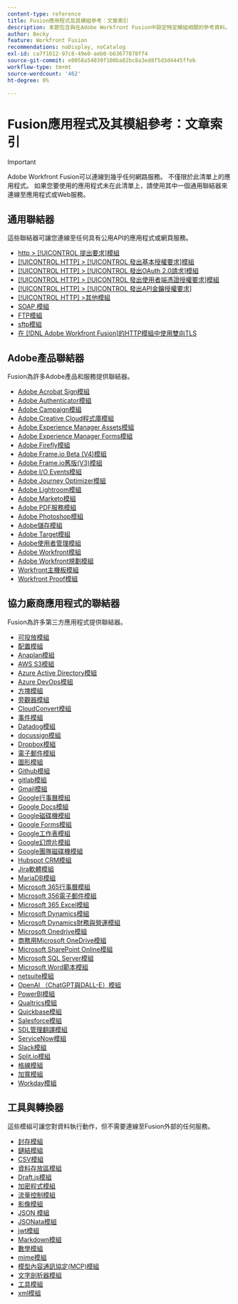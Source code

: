 ```yaml
---
content-type: reference
title: Fusion應用程式及其模組參考：文章索引
description: 本節包含與在Adobe Workfront Fusion中設定特定模組相關的參考資料。
author: Becky
feature: Workfront Fusion
recommendations: noDisplay, noCatalog
exl-id: ca7f1012-97c8-49e0-aeb0-b63677878ff4
source-git-commit: e0058a54039f100ba82bc8a3ed8f5d3d4445ffeb
workflow-type: tm+mt
source-wordcount: '462'
ht-degree: 0%

---
```


# Fusion應用程式及其模組參考：文章索引

>[!IMPORTANT]
>
>Adobe Workfront Fusion可以連線到幾乎任何網路服務。 不僅限於此清單上的應用程式。 如果您要使用的應用程式未在此清單上，請使用其中一個通用聯結器來連線至應用程式或Web服務。

## 通用聯結器

這些聯結器可讓您連線至任何具有公用API的應用程式或網頁服務。

* [http > [!UICONTROL 提出要求]模組](/help/workfront-fusion/references/apps-and-modules/universal-connectors/http-module-make-a-request.md)
* [[!UICONTROL HTTP] > [!UICONTROL 發出基本授權要求]模組](/help/workfront-fusion/references/apps-and-modules/universal-connectors/http-module-make-a-basic-auth-request.md)
* [[!UICONTROL HTTP] > [!UICONTROL 發出OAuth 2.0請求]模組](/help/workfront-fusion/references/apps-and-modules/universal-connectors/http-module-make-an-oauth-2-request.md)
* [[!UICONTROL HTTP] > [!UICONTROL 發出使用者端憑證授權要求]模組](/help/workfront-fusion/references/apps-and-modules/universal-connectors/http-module-make-a-client-cert-auth-request.md)
* [[!UICONTROL HTTP] > [!UICONTROL 發出API金鑰授權要求]](/help/workfront-fusion/references/apps-and-modules/universal-connectors/http-module-make-an-api-key-auth-request.md)
* [[!UICONTROL HTTP] >其他模組](/help/workfront-fusion/references/apps-and-modules/universal-connectors/http-modules.md)
* [SOAP 模組](/help/workfront-fusion/references/apps-and-modules/universal-connectors/soap-module.md)
* [FTP模組](/help/workfront-fusion/references/apps-and-modules/universal-connectors/ftp-modules.md)
* [sftp模組](/help/workfront-fusion/references/apps-and-modules/universal-connectors/sftp.md)
* [在 [!DNL Adobe Workfront Fusion]的HTTP模組中使用雙向TLS](/help/workfront-fusion/references/apps-and-modules/universal-connectors/use-mtls-in-http-modules.md)

## Adobe產品聯結器

Fusion為許多Adobe產品和服務提供聯結器。

* [Adobe Acrobat Sign模組](/help/workfront-fusion/references/apps-and-modules/adobe-connectors/adobe-sign-modules.md)
* [Adobe Authenticator模組](/help/workfront-fusion/references/apps-and-modules/adobe-connectors/adobe-authenticator-modules.md)
* [Adobe Campaign模組](/help/workfront-fusion/references/apps-and-modules/adobe-connectors/adobe-campaign-classic-connector.md)
* [Adobe Creative Cloud程式庫模組](/help/workfront-fusion/references/apps-and-modules/adobe-connectors/creative-cloud-libraries-modules.md)
* [Adobe Experience Manager Assets模組](/help/workfront-fusion/references/apps-and-modules/adobe-connectors/aem-assets-modules.md)
* [Adobe Experience Manager Forms模組](/help/workfront-fusion/references/apps-and-modules/adobe-connectors/aem-forms-modules.md)
* [Adobe Firefly模組](/help/workfront-fusion/references/apps-and-modules/adobe-connectors/adobe-firefly-modules.md)
* [Adobe Frame.io Beta (V4)模組](/help/workfront-fusion/references/apps-and-modules/adobe-connectors/frame-io-modules.md)
* [Adobe Frame.io舊版(V3)模組](/help/workfront-fusion/references/apps-and-modules/adobe-connectors/frame-io-modules.md)
* [Adobe I/O Events模組](/help/workfront-fusion/references/apps-and-modules/adobe-connectors/adobe-io-events-modules.md)
* [Adobe Journey Optimizer模組](/help/workfront-fusion/references/apps-and-modules/adobe-connectors/adobe-journey-optimizer-modules.md)
* [Adobe Lightroom模組](/help/workfront-fusion/references/apps-and-modules/adobe-connectors/adobe-lightroom-modules.md)
* [Adobe Marketo模組](/help/workfront-fusion/references/apps-and-modules/adobe-connectors/adobe-marketo-modules.md)
* [Adobe PDF服務模組](/help/workfront-fusion/references/apps-and-modules/adobe-connectors/pdf-modules.md)
* [Adobe Photoshop模組](/help/workfront-fusion/references/apps-and-modules/adobe-connectors/adobe-photoshop-modules.md)
* [Adobe儲存模組](/help/workfront-fusion/references/apps-and-modules/adobe-connectors/adobe-storage-modules.md)
* [Adobe Target模組](/help/workfront-fusion/references/apps-and-modules/adobe-connectors/adobe-target-modules.md)
* [Adobe使用者管理模組](/help/workfront-fusion/references/apps-and-modules/adobe-connectors/adobe-user-management-modules.md)
* [Adobe Workfront模組](/help/workfront-fusion/references/apps-and-modules/adobe-connectors/workfront-modules.md)
* [Adobe Workfront規劃模組](/help/workfront-fusion/references/apps-and-modules/adobe-connectors/workfront-planning-modules.md)
* [Workfront主機板模組](/help/workfront-fusion/references/apps-and-modules/adobe-connectors/workfront-boards-modules.md)
* [Workfront Proof模組](/help/workfront-fusion/references/apps-and-modules/adobe-connectors/workfront-proof-modules.md)

## 協力廠商應用程式的聯結器

Fusion為許多第三方應用程式提供聯結器。

* [可投放模組](/help/workfront-fusion/references/apps-and-modules/third-party-connectors/airtable-modules.md)
* [配置模組](/help/workfront-fusion/references/apps-and-modules/third-party-connectors/allocadia-modules.md)
* [Anaplan模組](/help/workfront-fusion/references/apps-and-modules/third-party-connectors/anaplan-modules.md)
* [AWS S3模組](/help/workfront-fusion/references/apps-and-modules/third-party-connectors/aws-s3-modules.md)
* [Azure Active Directory模組](/help/workfront-fusion/references/apps-and-modules/third-party-connectors/azure-ad-modules.md)
* [Azure DevOps模組](/help/workfront-fusion/references/apps-and-modules/third-party-connectors/azure-dev-ops.md)
* [方塊模組](/help/workfront-fusion/references/apps-and-modules/third-party-connectors/box-modules.md)
* [旁觀器模組](/help/workfront-fusion/references/apps-and-modules/third-party-connectors/bynder-modules.md)
* [CloudConvert模組](/help/workfront-fusion/references/apps-and-modules/third-party-connectors/cloud-convert-modules.md)
* [事件模組](/help/workfront-fusion/references/apps-and-modules/third-party-connectors/cvent-modules.md)
* [Datadog模組](/help/workfront-fusion/references/apps-and-modules/third-party-connectors/datadog-modules.md)
* [docussign模組](/help/workfront-fusion/references/apps-and-modules/third-party-connectors/docusign-modules.md)
* [Dropbox模組](/help/workfront-fusion/references/apps-and-modules/third-party-connectors/dropbox-modules.md)
* [電子郵件模組](/help/workfront-fusion/references/apps-and-modules/third-party-connectors/email-modules.md)
* [圖形模組](/help/workfront-fusion/references/apps-and-modules/third-party-connectors/figma-modules.md)
* [Github模組](/help/workfront-fusion/references/apps-and-modules/third-party-connectors/github.md)
* [gitlab模組](/help/workfront-fusion/references/apps-and-modules/third-party-connectors/gitlab-modules.md)
* [Gmail模組](/help/workfront-fusion/references/apps-and-modules/third-party-connectors/gmail-modules.md)
* [Google行事曆模組](/help/workfront-fusion/references/apps-and-modules/third-party-connectors/google-calendar-modules.md)
* [Google Docs模組](/help/workfront-fusion/references/apps-and-modules/third-party-connectors/google-docs-modules.md)
* [Google磁碟機模組](/help/workfront-fusion/references/apps-and-modules/third-party-connectors/google-drive-modules.md)
* [Google Forms模組](/help/workfront-fusion/references/apps-and-modules/third-party-connectors/google-forms-modules.md)
* [Google工作表模組](/help/workfront-fusion/references/apps-and-modules/third-party-connectors/google-sheets-modules.md)
* [Google幻燈片模組](/help/workfront-fusion/references/apps-and-modules/third-party-connectors/google-slides-modules.md)
* [Google團隊磁碟機模組](/help/workfront-fusion/references/apps-and-modules/third-party-connectors/google-team-drive-modules.md)
* [Hubspot CRM模組](/help/workfront-fusion/references/apps-and-modules/third-party-connectors/hubspot-crm-modules.md)
* [Jira軟體模組](/help/workfront-fusion/references/apps-and-modules/third-party-connectors/jira-software-modules.md)
* [MariaDB模組](/help/workfront-fusion/references/apps-and-modules/third-party-connectors/mariadb-modules.md)
* [Microsoft 365行事曆模組](/help/workfront-fusion/references/apps-and-modules/third-party-connectors/microsoft-365-calendar-modules.md)
* [Microsoft 356電子郵件模組](/help/workfront-fusion/references/apps-and-modules/third-party-connectors/microsoft-365-email-modules.md)
* [Microsoft 365 Excel模組](/help/workfront-fusion/references/apps-and-modules/third-party-connectors/microsoft-365-excel-modules.md)
* [Microsoft Dynamics模組](/help/workfront-fusion/references/apps-and-modules/third-party-connectors/microsoft-dynamics-365-modules.md)
* [Microsoft Dynamics財務與營運模組](/help/workfront-fusion/references/apps-and-modules/third-party-connectors/dynamics-finance-operations-modules.md)
* [Microsoft Onedrive模組](/help/workfront-fusion/references/apps-and-modules/third-party-connectors/microsoft-onedrive-modules.md)
* [商務用Microsoft OneDrive模組](/help/workfront-fusion/references/apps-and-modules/third-party-connectors/microsoft-onedrive-for-business-modules.md)
* [Microsoft SharePoint Online模組](/help/workfront-fusion/references/apps-and-modules/third-party-connectors/sharepoint-modules.md)
* [Microsoft SQL Server模組](/help/workfront-fusion/references/apps-and-modules/third-party-connectors/microsoft-sql-server-modules.md)
* [Microsoft Word範本模組](/help/workfront-fusion/references/apps-and-modules/third-party-connectors/microsoft-word-templates-modules.md)
* [netsuite模組](/help/workfront-fusion/references/apps-and-modules/third-party-connectors/netsuite.md)
* [OpenAI （ChatGPT與DALL-E）模組](/help/workfront-fusion/references/apps-and-modules/third-party-connectors/openai-chatgpt-modules.md)
* [PowerBI模組](/help/workfront-fusion/references/apps-and-modules/third-party-connectors/powerbi-modules.md)
* [Qualtrics模組](/help/workfront-fusion/references/apps-and-modules/third-party-connectors/qualtrics-modules.md)
* [Quickbase模組](/help/workfront-fusion/references/apps-and-modules/third-party-connectors/quickbase-modules.md)
* [Salesforce模組](/help/workfront-fusion/references/apps-and-modules/third-party-connectors/salesforce-modules.md)
* [SDL管理翻譯模組](/help/workfront-fusion/references/apps-and-modules/third-party-connectors/sdl-managed-translation-modules.md)
* [ServiceNow模組](/help/workfront-fusion/references/apps-and-modules/third-party-connectors/servicenow-modules.md)
* [Slack模組](/help/workfront-fusion/references/apps-and-modules/third-party-connectors/slack-modules.md)
* [Split.io模組](/help/workfront-fusion/references/apps-and-modules/third-party-connectors/split-io-modules.md)
* [格線模組](/help/workfront-fusion/references/apps-and-modules/third-party-connectors/trello-modules.md)
* [加寬模組](/help/workfront-fusion/references/apps-and-modules/third-party-connectors/widen-modules.md)
* [Workday模組](/help/workfront-fusion/references/apps-and-modules/third-party-connectors/workday-modules.md)


## 工具與轉換器

這些模組可讓您對資料執行動作，但不需要連線至Fusion外部的任何服務。

* [封存模組](/help/workfront-fusion/references/apps-and-modules/tools-and-transformers/archive-modules.md)
* [鏈結模組](/help/workfront-fusion/references/apps-and-modules/tools-and-transformers/chain-modules.md)
* [CSV模組](/help/workfront-fusion/references/apps-and-modules/tools-and-transformers/csv.md)
* [資料存放區模組](/help/workfront-fusion/references/apps-and-modules/tools-and-transformers/data-store-modules.md)
* [Draft.js模組](/help/workfront-fusion/references/apps-and-modules/tools-and-transformers/draft-js-modules.md)
* [加密程式模組](/help/workfront-fusion/references/apps-and-modules/tools-and-transformers/encryptor-modules.md)
* [流量控制模組](/help/workfront-fusion/references/apps-and-modules/tools-and-transformers/flow-control.md)
* [影像模組](/help/workfront-fusion/references/apps-and-modules/tools-and-transformers/image-module.md)
* [JSON 模組](/help/workfront-fusion/references/apps-and-modules/tools-and-transformers/json-modules.md)
* [JSONata模組](/help/workfront-fusion/references/apps-and-modules/tools-and-transformers/jsonata-module.md)
* [jwt模組](/help/workfront-fusion/references/apps-and-modules/tools-and-transformers/jwt-modules.md)
* [Markdown模組](/help/workfront-fusion/references/apps-and-modules/tools-and-transformers/markdown-modules.md)
* [數學模組](/help/workfront-fusion/references/apps-and-modules/tools-and-transformers/math-module.md)
* [mime模組](/help/workfront-fusion/references/apps-and-modules/tools-and-transformers/mime.md)
* [模型內容通訊協定(MCP)模組](/help/workfront-fusion/references/apps-and-modules/tools-and-transformers/model-context-protocol-mcp-connector.md)
* [文字剖析器模組](/help/workfront-fusion/references/apps-and-modules/tools-and-transformers/text-parser.md)
* [工具模組](/help/workfront-fusion/references/apps-and-modules/tools-and-transformers/tools-modules.md)
* [xml模組](/help/workfront-fusion/references/apps-and-modules/tools-and-transformers/xml-modules.md)
